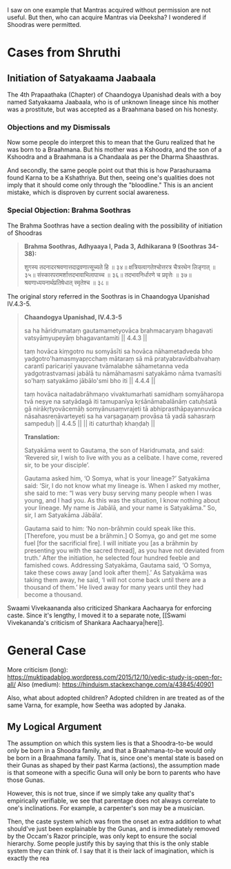 I saw on one example that Mantras acquired without permission are not useful. But then, who can acquire Mantras via Deeksha? I wondered if Shoodras were permitted.
# Cases from Shruthi
## Initiation of Satyakaama Jaabaala
The 4th Prapaathaka (Chapter) of Chaandogya Upanishad deals with a boy named Satyakaama Jaabaala, who is of unknown lineage since his mother was a prostitute, but was accepted as a Braahmana based on his honesty.
### Objections and my Dismissals
Now some people do interpret this to mean that the Guru realized that he was born to a Braahmana. But his mother was a Kshoodra, and the son of a Kshoodra and a Braahmana is a Chandaala as per the Dharma Shaasthras.

And secondly, the same people point out that this is how Parashuraama found Karna to be a Kshathriya. But then, seeing one's qualities does not imply that it should come only through the "bloodline." This is an ancient mistake, which is disproven by current social awareness.
### Special Objection: Brahma Soothras
The Brahma Soothras have a section dealing with the possibility of initiation of Shoodras

> **Brahma Soothras, Adhyaaya I, Pada 3, Adhikarana 9 (Soothras 34-38):**
> 
> शुगस्य तदनादरश्रवणात्तदाद्रवणात्सूच्यते हि ॥ ३४॥
> क्षत्रियत्वागतेश्चोत्तरत्र चैत्ररथेन लिङ्गात् ॥ ३५॥
> संस्कारपरामर्शात्तदभावाभिलापाच्च ॥ ३६॥
> तदभावनिर्धारणे च प्रवृत्तेः ॥ ३७॥
> श्रवणाध्ययनार्थप्रतिषेधात् स्मृतेश्च ॥ ३८॥

The original story referred in the Soothras is in Chaandogya Upanishad IV.4.3-5.

> **Chaandogya Upanishad, IV.4.3-5**
> 
> sa ha hāridrumataṃ gautamametyovāca brahmacaryaṃ bhagavati vatsyāmyupeyāṃ bhagavantamiti || 4.4.3 ||
> 
> taṃ hovāca kiṃgotro nu somyāsīti sa hovāca nāhametadveda bho yadgotro'hamasmyapṛcchaṃ mātaraṃ sā mā pratyabravīdbahvahaṃ carantī paricariṇī yauvane tvāmalabhe sāhametanna veda yadgotrastvamasi jabālā tu nāmāhamasmi satyakāmo nāma tvamasīti so'haṃ satyakāmo jābālo'smi bho iti || 4.4.4 ||
> 
> taṃ hovāca naitadabrāhmaṇo vivaktumarhati samidhaṃ somyāharopa tvā neṣye na satyādagā iti tamupanīya kṛśānāmabalānāṃ catuḥśatā gā nirākṛtyovācemāḥ somyānusaṃvrajeti tā abhiprasthāpayannuvāca nāsahasreṇāvarteyeti sa ha varṣagaṇaṃ provāsa tā yadā sahasraṃ sampeduḥ || 4.4.5 || || iti caturthaḥ khaṇḍaḥ ||
> 
> **Translation:**
> 
> Satyakāma went to Gautama, the son of Haridrumata, and said: ‘Revered sir, I wish to live with you as a celibate. I have come, revered sir, to be your disciple’.
> 
> Gautama asked him, ‘O Somya, what is your lineage?’ Satyakāma said: ‘Sir, I do not know what my lineage is. When I asked my mother, she said to me: “I was very busy serving many people when I was young, and I had you. As this was the situation, I know nothing about your lineage. My name is Jabālā, and your name is Satyakāma.” So, sir, I am Satyakāma Jābāla’.
> 
> Gautama said to him: ‘No non-brāhmin could speak like this. [Therefore, you must be a brāhmin.] O Somya, go and get me some fuel [for the sacrificial fire]. I will initiate you [as a brāhmin by presenting you with the sacred thread], as you have not deviated from truth.’ After the initiation, he selected four hundred feeble and famished cows. Addressing Satyakāma, Gautama said, ‘O Somya, take these cows away [and look after them].’ As Satyakāma was taking them away, he said, ‘I will not come back until there are a thousand of them.’ He lived away for many years until they had become a thousand.

Swaami Vivekaananda also criticized Shankara Aachaarya for enforcing caste. Since it's lengthy, I moved it to a separate note, [[Swami Vivekananda's criticism of Shankara Aachaarya|here]].

# General Case
More criticism (long): https://muktipadablog.wordpress.com/2015/12/10/vedic-study-is-open-for-all/
Also (medium): https://hinduism.stackexchange.com/a/43845/40901

Also, what about adopted children? Adopted children in are treated as of the same Varna, for example, how Seetha was adopted by Janaka.

## My Logical Argument

The assumption on which this system lies is that a Shoodra-to-be would only be born in a Shoodra family, and that a Braahmana-to-be would only be born in a Braahmana family. That is, since one's mental state is based on their Gunas as shaped by their past Karma (actions), the assumption made is that someone with a specific Guna will only be born to parents who have those Gunas.

However, this is not true, since if we simply take any quality that's empirically verifiable, we see that parentage does not always correlate to one's inclinations. For example, a carpenter's son may be a musician.

Then, the caste system which was from the onset an extra addition to what should've just been explainable by the Gunas, and is immediately removed by the Occam's Razor principle, was only kept to ensure the social hierarchy. Some people justify this by saying that this is the only stable system they can think of. I say that it is their lack of imagination, which is exactly the rea